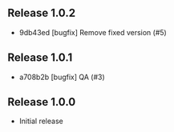 ## Release 1.0.2

* 9db43ed [bugfix] Remove fixed version (#5)

## Release 1.0.1

* a708b2b [bugfix] QA (#3)

## Release 1.0.0

* Initial release
